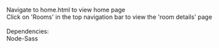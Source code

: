 Navigate to home.html to view home page <br>
Click on 'Rooms' in the top navigation bar to view the 'room details' page
<br><br>
Dependencies:<br>
Node-Sass
